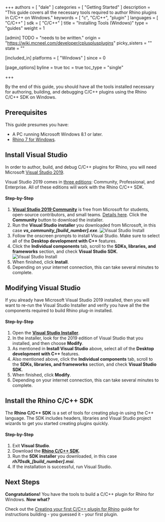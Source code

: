 +++
authors = [ "dale" ]
categories = [ "Getting Started" ]
description = "This guide covers all the necessary tools required to author Rhino plugins in C/C++ on Windows."
keywords = [ "c", "C/C++", "plugin" ]
languages = [ "C/C++" ]
sdk = [ "C/C++" ]
title = "Installing Tools (Windows)"
type = "guides"
weight = 1

[admin]
TODO = "needs to be written."
origin = "https://wiki.mcneel.com/developer/cplusplusplugins"
picky_sisters = ""
state = ""

[included_in]
platforms = [ "Windows" ]
since = 0

[page_options]
byline = true
toc = true
toc_type = "single"

+++


By the end of this guide, you should have all the tools installed necessary for authoring, building, and debugging C/C++ plugins using the Rhino C/C++ SDK on Windows.

## Prerequisites

This guide presumes you have:

- A PC running Microsoft Windows 8.1 or later.
- [Rhino 7 for Windows](https://www.rhino3d.com/download).

## Install Visual Studio
In order to author, build, and debug C/C++ plugins for Rhino, you will need Microsoft [Visual Studio 2019](https://www.visualstudio.com/en-us/visual-studio-homepage-vs.aspx).

Visual Studio 2019 comes in [three editions](https://www.visualstudio.com/downloads): Community, Professional, and Enterprise. All of these editions will work with the Rhino C/C++ SDK.

#### Step-by-Step

1. **[Visual Studio 2019 Community](https://www.visualstudio.com/vs/community/)** is free from Microsoft for students, open-source contributors, and small teams. [Details here](https://visualstudio.microsoft.com/license-terms/mlt031819/).  Click the **Community** button to download the installer.
2. Run the **Visual Studio installer** you downloaded from Microsoft, in this case ***vs_community_[build_number].exe***.
    ![Visual Studio Install](/images/installing-tools-windows-cpp-01.png)
3. Follow the onscreen prompts to install Visual Studio. Make sure to select all of the **Desktop development with C++** features.
4. Click the **Individual components** tab, scroll to the **SDKs, libraries, and frameworks** section, and check **Visual Studio SDK**.
    ![Visual Studio Install](/images/installing-tools-windows-cpp-02.png)
5. When finished, click **Install**.
6. Depending on your internet connection, this can take several minutes to complete.

## Modifying Visual Studio

If you already have Microsoft Visual Studio 2019 installed, then you will want to re-run the Visual Studio Installer and verify you have all the the components required to build Rhino plug-in installed.

#### Step-by-Step
1. Open the **[Visual Studio Installer](https://docs.microsoft.com/en-us/visualstudio/install/modify-visual-studio?view=vs-2019)**.
2. In the installer, look for the 2019 edition of Visual Studio that you installed, and then choose **Modify**.
3. As mentioned in **Install Visual Studio** above, select all of the **Desktop development with C++** features.
4. Also mentioned above, click the **Individual components** tab, scroll to the **SDKs, libraries, and frameworks** section, and check **Visual Studio SDK**.
5. When finished, click **Modify**.
6. Depending on your internet connection, this can take several minutes to complete.

## Install the Rhino C/C++ SDK

The **Rhino C/C++ SDK** is a set of tools for creating plug-in using the C++ language. The SDK includes headers, libraries and Visual Studio project wizards to get you started creating plugins quickly.

#### Step-by-Step

1. Exit **Visual Studio**.
2. Download the **[Rhino C/C++ SDK](https://www.rhino3d.com/download/Rhino-SDK/7.0/latest)**.
3. Run the **SDK installer** you downloaded, in this case ***rh70sdk_[build_number].msi***.
4. If the installation is successful, run Visual Studio.

## Next Steps

**Congratulations!** You have the tools to build a C/C++ plugin for Rhino for Windows. **Now what?**

Check out the [Creating your first C/C++ plugin for Rhino](/guides/cpp/your-first-plugin-windows/) guide for instructions building - you guessed it - your first plugin.
